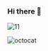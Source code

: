 ### Hi there 👋




![11](https://github.com/KarynaMisnik/KarynaMisnik/assets/96831988/bb53de26-8e56-4a42-a236-8662c58808e0)



![octocat](https://github.com/KarynaMisnik/KarynaMisnik/assets/96831988/7bdecc47-af08-4614-bc52-1f79a1c83645)
